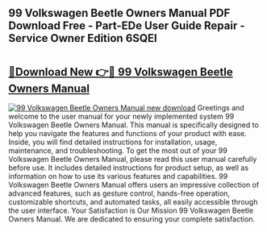 ## 99 Volkswagen Beetle Owners Manual PDF Download Free - Part-EDe User Guide Repair - Service Owner Edition 6SQEl

# <h2><a href="http://bc89240.oget.top/?id=99+Volkswagen+Beetle+Owners+Manual">🔗Download New 👉🔴 99 Volkswagen Beetle Owners Manual</a></h2>

[![99 Volkswagen Beetle Owners Manual new download](https://i.imgur.com/5g1atiW.png)](http://bc89240.oget.top/?id=99+Volkswagen+Beetle+Owners+Manual)
Greetings and welcome to the user manual for your newly implemented system 99 Volkswagen Beetle Owners Manual. This manual is specifically designed to help you navigate the features and functions of your product with ease. Inside, you will find detailed instructions for installation, usage, maintenance, and troubleshooting. To get the most out of your 99 Volkswagen Beetle Owners Manual, please read this user manual carefully before use. It includes detailed instructions for product setup, as well as information on how to use its various features and capabilities. 99 Volkswagen Beetle Owners Manual offers users an impressive collection of advanced features, such as gesture control, hands-free operation, customizable shortcuts, and automated tasks, all easily accessible through the user interface. Your Satisfaction is Our Mission 99 Volkswagen Beetle Owners Manual. We are dedicated to ensuring your complete satisfaction.
